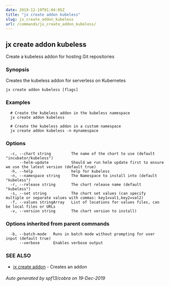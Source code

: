 ```yaml
---
date: 2019-12-19T01:04:05Z
title: "jx create addon kubeless"
slug: jx_create_addon_kubeless
url: /commands/jx_create_addon_kubeless/
---
```

## jx create addon kubeless

Create a kubeless addon for hosting Git repositories

### Synopsis

Creates the kubeless addon for serverless on Kubernetes

```
jx create addon kubeless [flags]
```

### Examples

```
  # Create the kubeless addon in the kubeless namespace
  jx create addon kubeless
  
  # Create the kubeless addon in a custom namespace
  jx create addon kubeless -n mynamespace
```

### Options

```
  -c, --chart string         The name of the chart to use (default "incubator/kubeless")
      --helm-update          Should we run helm update first to ensure we use the latest version (default true)
  -h, --help                 help for kubeless
  -n, --namespace string     The Namespace to install into (default "kubeless")
  -r, --release string       The chart release name (default "kubeless")
  -s, --set string           The chart set values (can specify multiple or separate values with commas: key1=val1,key2=val2)
  -f, --values stringArray   List of locations for values files, can be local files or URLs
  -v, --version string       The chart version to install)
```

### Options inherited from parent commands

```
  -b, --batch-mode   Runs in batch mode without prompting for user input (default true)
      --verbose      Enables verbose output
```

### SEE ALSO

* [jx create addon](/commands/jx_create_addon/)	 - Creates an addon

###### Auto generated by spf13/cobra on 19-Dec-2019
